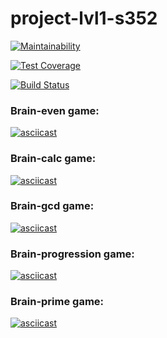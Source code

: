 # project-lvl1-s352
[![Maintainability](https://api.codeclimate.com/v1/badges/9c144fcbd1360013890d/maintainability)](https://codeclimate.com/github/mpokrovsky/project-lvl1-s352/maintainability)

[![Test Coverage](https://api.codeclimate.com/v1/badges/9c144fcbd1360013890d/test_coverage)](https://codeclimate.com/github/mpokrovsky/project-lvl1-s352/test_coverage)

[![Build Status](https://travis-ci.org/mpokrovsky/project-lvl1-s352.svg?branch=master)](https://travis-ci.org/mpokrovsky/project-lvl1-s352)

### Brain-even game:

[![asciicast](https://asciinema.org/a/qqyIfT24FTnrRPirOKVsevtpF.png)](https://asciinema.org/a/qqyIfT24FTnrRPirOKVsevtpF)

### Brain-calc game:

[![asciicast](https://asciinema.org/a/2WpkNg4m71xwRxNP9hVUdoHMC.png)](https://asciinema.org/a/2WpkNg4m71xwRxNP9hVUdoHMC)

### Brain-gcd game:

[![asciicast](https://asciinema.org/a/1NsfTw7WQi3OVHR598Fxp1HHw.png)](https://asciinema.org/a/1NsfTw7WQi3OVHR598Fxp1HHw)

### Brain-progression game:

[![asciicast](https://asciinema.org/a/yxsp5tXP0x4MJr9n4rrstQomh.png)](https://asciinema.org/a/yxsp5tXP0x4MJr9n4rrstQomh)

### Brain-prime game:

[![asciicast](https://asciinema.org/a/PLOBVtX509aFXmsO9ofWFheZU.png)](https://asciinema.org/a/PLOBVtX509aFXmsO9ofWFheZU)